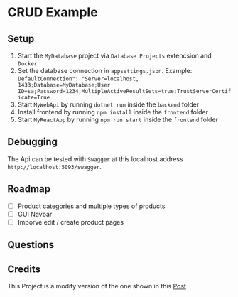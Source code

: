 # CRUD Example

## Setup
1. Start the `MyDatabase` project via `Database Projects` extencsion and `Docker`
2. Set the database connection in `appsettings.json`. Example: 
   ```DefaultConnection": "Server=localhost, 1433;Database=MyDatabase;User ID=sa;Password=1234;MultipleActiveResultSets=true;TrustServerCertificate=True```
3. Start `MyWebApi` by running `dotnet run` inside the `backend` folder
4. Install frontend by running `npm install` inside the `frontend` folder
5. Start `MyReactApp` by running `npm run start` inside the `frontend` folder

## Debugging

The Api can be tested with `Swagger` at this localhost address `http://localhost:5093/swagger`.

## Roadmap

- [ ] Product categories and multiple types of products
- [ ] GUI Navbar
- [ ] Imporve edit / create product pages

## Questions

## Credits

This Project is a modify version of the one shown in this [Post](https://medium.com/@hassanjabbar2017/performing-crud-operations-using-react-with-net-core-a-step-by-step-guide-0176efa86934)